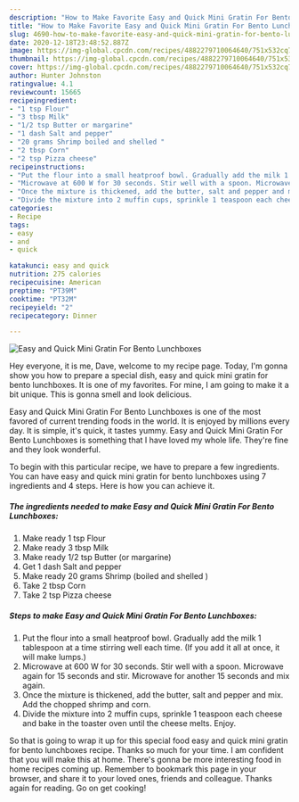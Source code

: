 ```yaml
---
description: "How to Make Favorite Easy and Quick Mini Gratin For Bento Lunchboxes"
title: "How to Make Favorite Easy and Quick Mini Gratin For Bento Lunchboxes"
slug: 4690-how-to-make-favorite-easy-and-quick-mini-gratin-for-bento-lunchboxes
date: 2020-12-18T23:48:52.887Z
image: https://img-global.cpcdn.com/recipes/4882279710064640/751x532cq70/easy-and-quick-mini-gratin-for-bento-lunchboxes-recipe-main-photo.jpg
thumbnail: https://img-global.cpcdn.com/recipes/4882279710064640/751x532cq70/easy-and-quick-mini-gratin-for-bento-lunchboxes-recipe-main-photo.jpg
cover: https://img-global.cpcdn.com/recipes/4882279710064640/751x532cq70/easy-and-quick-mini-gratin-for-bento-lunchboxes-recipe-main-photo.jpg
author: Hunter Johnston
ratingvalue: 4.1
reviewcount: 15665
recipeingredient:
- "1 tsp Flour"
- "3 tbsp Milk"
- "1/2 tsp Butter or margarine"
- "1 dash Salt and pepper"
- "20 grams Shrimp boiled and shelled "
- "2 tbsp Corn"
- "2 tsp Pizza cheese"
recipeinstructions:
- "Put the flour into a small heatproof bowl. Gradually add the milk 1 tablespoon at a time stirring well each time. (If you add it all at once, it will make lumps.)"
- "Microwave at 600 W for 30 seconds. Stir well with a spoon. Microwave again for 15 seconds and stir. Microwave for another 15 seconds and mix again."
- "Once the mixture is thickened, add the butter, salt and pepper and mix. Add the chopped shrimp and corn."
- "Divide the mixture into 2 muffin cups, sprinkle 1 teaspoon each cheese and bake in the toaster oven until the cheese melts. Enjoy."
categories:
- Recipe
tags:
- easy
- and
- quick

katakunci: easy and quick 
nutrition: 275 calories
recipecuisine: American
preptime: "PT39M"
cooktime: "PT32M"
recipeyield: "2"
recipecategory: Dinner

---
```



![Easy and Quick Mini Gratin For Bento Lunchboxes](https://img-global.cpcdn.com/recipes/4882279710064640/751x532cq70/easy-and-quick-mini-gratin-for-bento-lunchboxes-recipe-main-photo.jpg)

Hey everyone, it is me, Dave, welcome to my recipe page. Today, I'm gonna show you how to prepare a special dish, easy and quick mini gratin for bento lunchboxes. It is one of my favorites. For mine, I am going to make it a bit unique. This is gonna smell and look delicious.

Easy and Quick Mini Gratin For Bento Lunchboxes is one of the most favored of current trending foods in the world. It is enjoyed by millions every day. It is simple, it's quick, it tastes yummy. Easy and Quick Mini Gratin For Bento Lunchboxes is something that I have loved my whole life. They're fine and they look wonderful.




To begin with this particular recipe, we have to prepare a few ingredients. You can have easy and quick mini gratin for bento lunchboxes using 7 ingredients and 4 steps. Here is how you can achieve it.

<!--inarticleads1-->

##### The ingredients needed to make Easy and Quick Mini Gratin For Bento Lunchboxes:

1. Make ready 1 tsp Flour
1. Make ready 3 tbsp Milk
1. Make ready 1/2 tsp Butter (or margarine)
1. Get 1 dash Salt and pepper
1. Make ready 20 grams Shrimp (boiled and shelled )
1. Take 2 tbsp Corn
1. Take 2 tsp Pizza cheese




<!--inarticleads2-->

##### Steps to make Easy and Quick Mini Gratin For Bento Lunchboxes:

1. Put the flour into a small heatproof bowl. Gradually add the milk 1 tablespoon at a time stirring well each time. (If you add it all at once, it will make lumps.)
1. Microwave at 600 W for 30 seconds. Stir well with a spoon. Microwave again for 15 seconds and stir. Microwave for another 15 seconds and mix again.
1. Once the mixture is thickened, add the butter, salt and pepper and mix. Add the chopped shrimp and corn.
1. Divide the mixture into 2 muffin cups, sprinkle 1 teaspoon each cheese and bake in the toaster oven until the cheese melts. Enjoy.




So that is going to wrap it up for this special food easy and quick mini gratin for bento lunchboxes recipe. Thanks so much for your time. I am confident that you will make this at home. There's gonna be more interesting food in home recipes coming up. Remember to bookmark this page in your browser, and share it to your loved ones, friends and colleague. Thanks again for reading. Go on get cooking!

